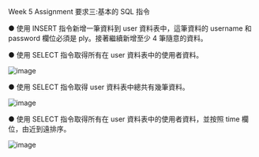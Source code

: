 Week 5 Assignment 要求三:基本的 SQL 指令


  ● 使用 INSERT 指令新增一筆資料到 user 資料表中，這筆資料的 username 和 password 欄位必須是 ply。接著繼續新增至少 4 筆隨意的資料。

  ● 使用 SELECT 指令取得所有在 user 資料表中的使用者資料。

  ![image](https://user-images.githubusercontent.com/77286388/112092774-27619900-8bd3-11eb-9f28-0f0529a2a5df.png)

  ● 使用 SELECT 指令取得 user 資料表中總共有幾筆資料。

  ![image](https://user-images.githubusercontent.com/77286388/112093355-3ac13400-8bd4-11eb-8486-d48a0be1939b.png)

  ● 使用 SELECT 指令取得所有在 user 資料表中的使用者資料，並按照 time 欄位，由近到遠排序。
  
  ![image](https://user-images.githubusercontent.com/77286388/112093866-26ca0200-8bd5-11eb-94cf-c705f464e005.png)
